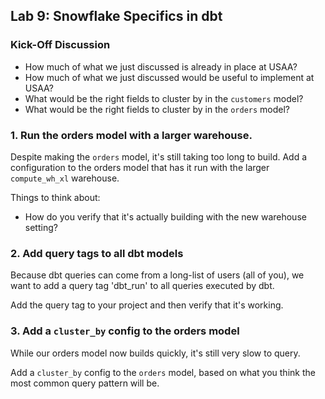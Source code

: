 ## Lab 9: Snowflake Specifics in dbt

### Kick-Off Discussion
* How much of what we just discussed is already in place at USAA?
* How much of what we just discussed would be useful to implement at USAA?
* What would be the right fields to cluster by in the `customers` model?
* What would be the right fields to cluster by in the `orders` model?

### 1. Run the orders model with a larger warehouse.

Despite making the `orders` model, it's still taking too long to build. Add a configuration to the orders model that has it run with the larger `compute_wh_xl` warehouse.

Things to think about:
* How do you verify that it's actually building with the new warehouse setting?

### 2. Add query tags to all dbt models

Because dbt queries can come from a long-list of users (all of you), we want to add a query tag 'dbt_run' to all queries executed by dbt.

Add the query tag to your project and then verify that it's working.

### 3. Add a `cluster_by` config to the orders model

While our orders model now builds quickly, it's still very slow to query.

Add a `cluster_by` config to the `orders` model, based on what you think the most common query pattern will be.

